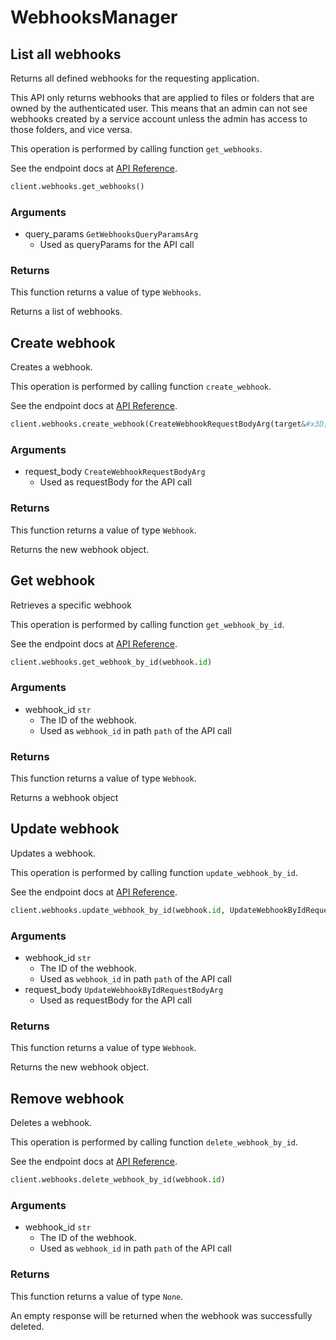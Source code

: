 # WebhooksManager

## List all webhooks

Returns all defined webhooks for the requesting application.

This API only returns webhooks that are applied to files or folders that are
owned by the authenticated user. This means that an admin can not see webhooks
created by a service account unless the admin has access to those folders, and
vice versa.

This operation is performed by calling function `get_webhooks`.

See the endpoint docs at
[API Reference](https://developer.box.com/reference/get-webhooks/).

<!-- sample get_webhooks -->
```python
client.webhooks.get_webhooks()
```

### Arguments

- query_params `GetWebhooksQueryParamsArg`
  - Used as queryParams for the API call


### Returns

This function returns a value of type `Webhooks`.

Returns a list of webhooks.


## Create webhook

Creates a webhook.

This operation is performed by calling function `create_webhook`.

See the endpoint docs at
[API Reference](https://developer.box.com/reference/post-webhooks/).

<!-- sample post_webhooks -->
```python
client.webhooks.create_webhook(CreateWebhookRequestBodyArg(target&#x3D;CreateWebhookRequestBodyArgTargetField(id&#x3D;folder.id, type&#x3D;CreateWebhookRequestBodyArgTargetFieldTypeField.FOLDER.value), address&#x3D;&#x27;https://example.com/new-webhook&#x27;, triggers&#x3D;[&#x27;FILE.UPLOADED&#x27;]))
```

### Arguments

- request_body `CreateWebhookRequestBodyArg`
  - Used as requestBody for the API call


### Returns

This function returns a value of type `Webhook`.

Returns the new webhook object.


## Get webhook

Retrieves a specific webhook

This operation is performed by calling function `get_webhook_by_id`.

See the endpoint docs at
[API Reference](https://developer.box.com/reference/get-webhooks-id/).

<!-- sample get_webhooks_id -->
```python
client.webhooks.get_webhook_by_id(webhook.id)
```

### Arguments

- webhook_id `str`
  - The ID of the webhook.
  - Used as `webhook_id` in path `path` of the API call


### Returns

This function returns a value of type `Webhook`.

Returns a webhook object


## Update webhook

Updates a webhook.

This operation is performed by calling function `update_webhook_by_id`.

See the endpoint docs at
[API Reference](https://developer.box.com/reference/put-webhooks-id/).

<!-- sample put_webhooks_id -->
```python
client.webhooks.update_webhook_by_id(webhook.id, UpdateWebhookByIdRequestBodyArg(address&#x3D;&#x27;https://example.com/updated-webhook&#x27;))
```

### Arguments

- webhook_id `str`
  - The ID of the webhook.
  - Used as `webhook_id` in path `path` of the API call
- request_body `UpdateWebhookByIdRequestBodyArg`
  - Used as requestBody for the API call


### Returns

This function returns a value of type `Webhook`.

Returns the new webhook object.


## Remove webhook

Deletes a webhook.

This operation is performed by calling function `delete_webhook_by_id`.

See the endpoint docs at
[API Reference](https://developer.box.com/reference/delete-webhooks-id/).

<!-- sample delete_webhooks_id -->
```python
client.webhooks.delete_webhook_by_id(webhook.id)
```

### Arguments

- webhook_id `str`
  - The ID of the webhook.
  - Used as `webhook_id` in path `path` of the API call


### Returns

This function returns a value of type `None`.

An empty response will be returned when the webhook
was successfully deleted.


